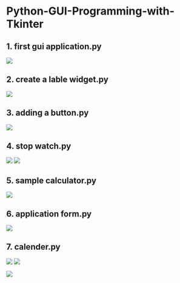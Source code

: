 # Python-GUI-Programming-with-Tkinter

## 1. first gui application.py
![](image/Screenshot%20(668).png)

## 2. create a lable widget.py
![](image/Screenshot%20(674).png)

## 3. adding a button.py
![](image/Screenshot%20(686).png)

## 4. stop watch.py
![](image/Screenshot%20(704).png)
![](image/Screenshot%20(705).png)

## 5. sample calculator.py
![](image/Screenshot%20(710).png)

## 6. application form.py
![](image/Screenshot%20(722).png)

## 7. calender.py
![](image/Screenshot%20(723).png)
![](image/Screenshot%20(724).png)

![](image/Screenshot%20(726).png)
